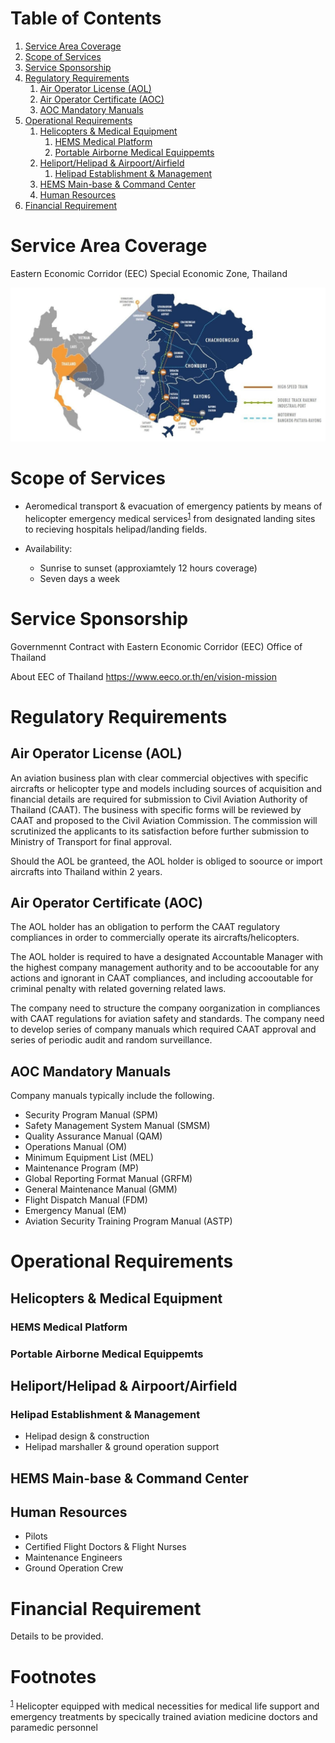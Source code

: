 
# Table of Contents

1.  [Service Area Coverage](#org020b216)
2.  [Scope of Services](#orgc0a077f)
3.  [Service Sponsorship](#orgd7b7bd3)
4.  [Regulatory Requirements](#org115c619)
    1.  [Air Operator License (AOL)](#orgdf55b0e)
    2.  [Air Operator Certificate (AOC)](#org4928be7)
    3.  [AOC Mandatory Manuals](#org71768eb)
5.  [Operational Requirements](#org73cc4d4)
    1.  [Helicopters & Medical Equipment](#org402e09a)
        1.  [HEMS Medical Platform](#orgdc3328d)
        2.  [Portable Airborne Medical Equippemts](#org144757d)
    2.  [Heliport/Helipad & Airpoort/Airfield](#org50cf091)
        1.  [Helipad Establishment & Management](#org9f40c72)
    3.  [HEMS Main-base & Command Center](#orgf6e66eb)
    4.  [Human Resources](#orga6b1941)
6.  [Financial Requirement](#org3576997)



<a id="org020b216"></a>

# Service Area Coverage

Eastern Economic Corridor (EEC) Special Economic Zone, Thailand

![img](./eec_photo1.jpg)


<a id="orgc0a077f"></a>

# Scope of Services

-   Aeromedical transport & evacuation of emergency patients by means of helicopter emergency medical services<sup><a id="fnr.1" class="footref" href="#fn.1">1</a></sup> from designated landing sites to recieving hospitals helipad/landing fields.

-   Availability:
    -   Sunrise to sunset (approxiamtely 12 hours coverage)
    -   Seven days a week


<a id="orgd7b7bd3"></a>

# Service Sponsorship

Governmennt Contract with Eastern Economic Corridor (EEC) Office of Thailand

About EEC of Thailand 
<https://www.eeco.or.th/en/vision-mission> 


<a id="org115c619"></a>

# Regulatory Requirements


<a id="orgdf55b0e"></a>

## Air Operator License (AOL)

An aviation business plan with clear commercial objectives with specific aircrafts or helicopter type and models including sources of acquisition and financial details are required for submission to Civil Aviation Authority of Thailand (CAAT). The business with specific forms will be reviewed by CAAT and proposed to the Civil Aviation Commission. The commission will scrutinized the applicants to its satisfaction before further submission to Ministry of Transport for final approval.

Should the AOL be granteed, the AOL holder is obliged to soource or import aircrafts into Thailand within 2 years.


<a id="org4928be7"></a>

## Air Operator Certificate (AOC)

The AOL holder has an obligation to perform the CAAT regulatory compliances in order to commercially operate its aircrafts/helicopters.

The AOL holder is required to have a designated Accountable Manager with the highest company management authority and to be accooutable for any actions and ignorant in CAAT compliances, and including accooutable for criminal penalty with related governing related laws.

The company need to structure the company oorganization in compliances with CAAT regulations for aviation safety and standards. The company need to develop series of company manuals which required CAAT approval and series of periodic audit and random surveillance.


<a id="org71768eb"></a>

## AOC Mandatory Manuals

Company manuals typically include the following.

-   Security Program Manual (SPM)
-   Safety Management System Manual (SMSM)
-   Quality Assurance Manual (QAM)
-   Operations Manual (OM)
-   Minimum Equipment List (MEL)
-   Maintenance Program (MP)
-   Global Reporting Format Manual (GRFM)
-   General Maintenance Manual (GMM)
-   Flight Dispatch Manual (FDM)
-   Emergency Manual (EM)
-   Aviation Security Training Program Manual (ASTP)


<a id="org73cc4d4"></a>

# Operational Requirements


<a id="org402e09a"></a>

## Helicopters & Medical Equipment


<a id="orgdc3328d"></a>

### HEMS Medical Platform


<a id="org144757d"></a>

### Portable Airborne Medical Equippemts


<a id="org50cf091"></a>

## Heliport/Helipad & Airpoort/Airfield


<a id="org9f40c72"></a>

### Helipad Establishment & Management

-   Helipad design & construction
-   Helipad marshaller & ground operation support


<a id="orgf6e66eb"></a>

## HEMS Main-base & Command Center


<a id="orga6b1941"></a>

## Human Resources

-   Pilots
-   Certified Flight Doctors & Flight Nurses
-   Maintenance Engineers
-   Ground Operation Crew


<a id="org3576997"></a>

# Financial Requirement

Details to be provided.


# Footnotes

<sup><a id="fn.1" href="#fnr.1">1</a></sup> Helicopter equipped with medical necessities for medical life support and emergency treatments by specically trained aviation medicine doctors and paramedic personnel
